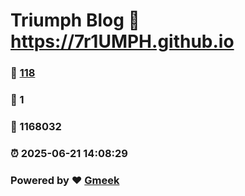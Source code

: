 # Triumph Blog :link: https://7r1UMPH.github.io 
### :page_facing_up: [118](https://7r1UMPH.github.io/tag.html) 
### :speech_balloon: 1 
### :hibiscus: 1168032 
### :alarm_clock: 2025-06-21 14:08:29 
### Powered by :heart: [Gmeek](https://github.com/Meekdai/Gmeek)
